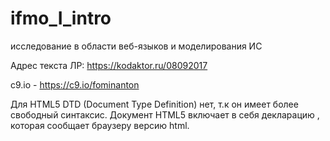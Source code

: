 # ifmo_I_intro
исследование в области веб-языков и моделирования ИС

Адрес текста ЛР:
https://kodaktor.ru/08092017

c9.io - https://c9.io/fominanton


Для HTML5 DTD (Document Type Definition) нет, т.к он имеет более свободный синтаксис. Документ HTML5 включает в себя декларацию <!DOCTYPE html>, которая сообщает браузеру версию html. 
